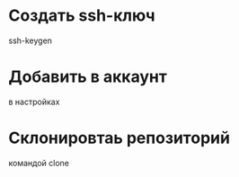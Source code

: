 # Создать ssh-ключ

ssh-keygen

# Добавить в аккаунт

в настройках

# Склонировтаь репозиторий

командой clone